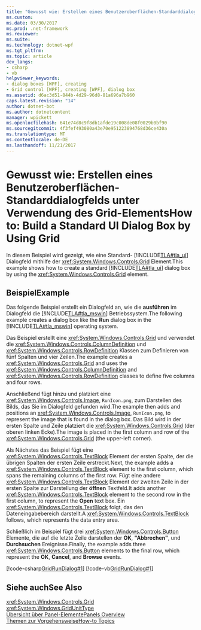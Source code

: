 ```yaml
---
title: "Gewusst wie: Erstellen eines Benutzeroberflächen-Standarddialogfelds unter Verwendung des Grid-Elements"
ms.custom: 
ms.date: 03/30/2017
ms.prod: .net-framework
ms.reviewer: 
ms.suite: 
ms.technology: dotnet-wpf
ms.tgt_pltfrm: 
ms.topic: article
dev_langs:
- csharp
- vb
helpviewer_keywords:
- dialog boxes [WPF], creating
- Grid control [WPF], creating [WPF], dialog box
ms.assetid: d6ac3d51-844b-4d29-96d8-81a696a7b960
caps.latest.revision: "14"
author: dotnet-bot
ms.author: dotnetcontent
manager: wpickett
ms.openlocfilehash: 641e74d8c9f8db1afde19c008de08f0029b0bf90
ms.sourcegitcommit: 4f3fef493080a43e70e951223894768d36ce430a
ms.translationtype: MT
ms.contentlocale: de-DE
ms.lasthandoff: 11/21/2017
---
```

# <a name="how-to-build-a-standard-ui-dialog-box-by-using-grid"></a><span data-ttu-id="68d81-102">Gewusst wie: Erstellen eines Benutzeroberflächen-Standarddialogfelds unter Verwendung des Grid-Elements</span><span class="sxs-lookup"><span data-stu-id="68d81-102">How to: Build a Standard UI Dialog Box by Using Grid</span></span>
<span data-ttu-id="68d81-103">In diesem Beispiel wird gezeigt, wie eine Standard- [!INCLUDE[TLA#tla_ui](../../../../includes/tlasharptla-ui-md.md)] Dialogfeld mithilfe der <xref:System.Windows.Controls.Grid> Element.</span><span class="sxs-lookup"><span data-stu-id="68d81-103">This example shows how to create a standard [!INCLUDE[TLA#tla_ui](../../../../includes/tlasharptla-ui-md.md)] dialog box by using the <xref:System.Windows.Controls.Grid> element.</span></span>  
  
## <a name="example"></a><span data-ttu-id="68d81-104">Beispiel</span><span class="sxs-lookup"><span data-stu-id="68d81-104">Example</span></span>  
 <span data-ttu-id="68d81-105">Das folgende Beispiel erstellt ein Dialogfeld an, wie die **ausführen** im Dialogfeld die [!INCLUDE[TLA#tla_mswin](../../../../includes/tlasharptla-mswin-md.md)] Betriebssystem.</span><span class="sxs-lookup"><span data-stu-id="68d81-105">The following example creates a dialog box like the **Run** dialog box in the [!INCLUDE[TLA#tla_mswin](../../../../includes/tlasharptla-mswin-md.md)] operating system.</span></span>  
  
 <span data-ttu-id="68d81-106">Das Beispiel erstellt eine <xref:System.Windows.Controls.Grid> und verwendet die <xref:System.Windows.Controls.ColumnDefinition> und <xref:System.Windows.Controls.RowDefinition> Klassen zum Definieren von fünf Spalten und vier Zeilen.</span><span class="sxs-lookup"><span data-stu-id="68d81-106">The example creates a <xref:System.Windows.Controls.Grid> and uses the <xref:System.Windows.Controls.ColumnDefinition> and <xref:System.Windows.Controls.RowDefinition> classes to define five columns and four rows.</span></span>  
  
 <span data-ttu-id="68d81-107">Anschließend fügt hinzu und platziert eine <xref:System.Windows.Controls.Image>, `RunIcon.png`, zum Darstellen des Bilds, das Sie im Dialogfeld gefunden wird.</span><span class="sxs-lookup"><span data-stu-id="68d81-107">The example then adds and positions an <xref:System.Windows.Controls.Image>, `RunIcon.png`, to represent the image that is found in the dialog box.</span></span> <span data-ttu-id="68d81-108">Das Bild wird in der ersten Spalte und Zeile platziert die <xref:System.Windows.Controls.Grid> (der oberen linken Ecke).</span><span class="sxs-lookup"><span data-stu-id="68d81-108">The image is placed in the first column and row of the <xref:System.Windows.Controls.Grid> (the upper-left corner).</span></span>  
  
 <span data-ttu-id="68d81-109">Als Nächstes das Beispiel fügt eine <xref:System.Windows.Controls.TextBlock> Element der ersten Spalte, der die übrigen Spalten der ersten Zeile erstreckt.</span><span class="sxs-lookup"><span data-stu-id="68d81-109">Next, the example adds a <xref:System.Windows.Controls.TextBlock> element to the first column, which spans the remaining columns of the first row.</span></span> <span data-ttu-id="68d81-110">Fügt eine andere <xref:System.Windows.Controls.TextBlock> Element der zweiten Zeile in der ersten Spalte zur Darstellung der **öffnen** Textfeld.</span><span class="sxs-lookup"><span data-stu-id="68d81-110">It adds another <xref:System.Windows.Controls.TextBlock> element to the second row in the first column, to represent the **Open** text box.</span></span> <span data-ttu-id="68d81-111">Ein <xref:System.Windows.Controls.TextBlock> folgt, das den Dateneingabebereich darstellt.</span><span class="sxs-lookup"><span data-stu-id="68d81-111">A <xref:System.Windows.Controls.TextBlock> follows, which represents the data entry area.</span></span>  
  
 <span data-ttu-id="68d81-112">Schließlich im Beispiel fügt drei <xref:System.Windows.Controls.Button> Elemente, die auf die letzte Zeile darstellen der **OK**, **"Abbrechen"**, und **Durchsuchen** Ereignisse.</span><span class="sxs-lookup"><span data-stu-id="68d81-112">Finally, the example adds three <xref:System.Windows.Controls.Button> elements to the final row, which represent the **OK**, **Cancel**, and **Browse** events.</span></span>  
  
 [!code-csharp[GridRunDialog#1](../../../../samples/snippets/csharp/VS_Snippets_Wpf/GridRunDialog/CSharp/window1.xaml.cs#1)]
 [!code-vb[GridRunDialog#1](../../../../samples/snippets/visualbasic/VS_Snippets_Wpf/GridRunDialog/VisualBasic/grid_vb.vb#1)]  
  
## <a name="see-also"></a><span data-ttu-id="68d81-113">Siehe auch</span><span class="sxs-lookup"><span data-stu-id="68d81-113">See Also</span></span>  
 <xref:System.Windows.Controls.Grid>  
 <xref:System.Windows.GridUnitType>  
 [<span data-ttu-id="68d81-114">Übersicht über Panel-Elemente</span><span class="sxs-lookup"><span data-stu-id="68d81-114">Panels Overview</span></span>](../../../../docs/framework/wpf/controls/panels-overview.md)  
 [<span data-ttu-id="68d81-115">Themen zur Vorgehensweise</span><span class="sxs-lookup"><span data-stu-id="68d81-115">How-to Topics</span></span>](../../../../docs/framework/wpf/controls/grid-how-to-topics.md)
